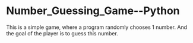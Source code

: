 # Number_Guessing_Game--Python
This is a simple game, where a program randomly chooses 1 number. And the goal of the player is to guess this number. 
